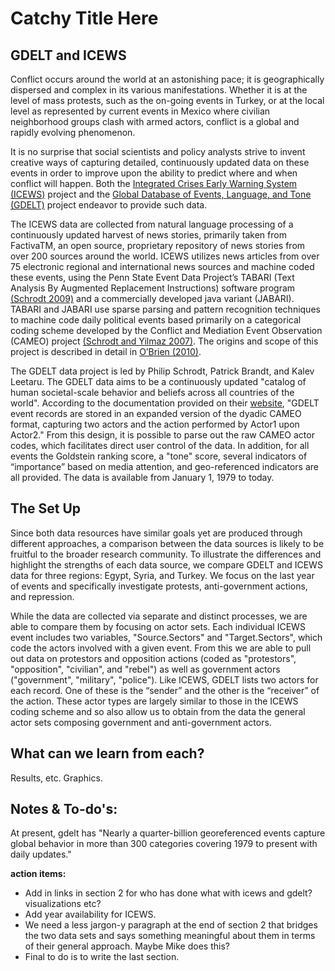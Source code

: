 # Catchy Title Here

## GDELT and ICEWS

Conflict occurs around the world at an astonishing pace; it is geographically dispersed and complex in its various manifestations. Whether it is at the level of mass protests, such as the on-going events in Turkey, or at the local level as represented by current events in Mexico where civilian neighborhood groups clash with armed actors, conflict is a global and rapidly evolving phenomenon. 

It is no surprise that social scientists and policy analysts strive to invent creative ways of capturing detailed, continuously updated data on these events in order to improve upon the ability to predict where and when conflict will happen. Both the [Integrated Crises Early Warning System (ICEWS)](http://www.mbr-pwrc.usgs.gov/jeh/ImperfectDetection/Refs/OBrien%20et%20al%20data%20paper.pdf) project and the [Global Database of Events, Language, and Tone (GDELT)](http://gdelt.utdallas.edu) project endeavor to provide such data.  

The ICEWS data are collected from natural language processing of a continuously updated harvest of news stories, primarily taken from FactivaTM, an open source, proprietary repository of news stories from over 200 sources around the world. ICEWS utilizes news articles from over 75 electronic regional and international news sources and machine coded these events, using the Penn State Event Data Project’s TABARI (Text Analysis By Augmented Replacement Instructions) software program [(Schrodt 2009)](http://qipsr.as.uky.edu/sites/default/files/Schrodt.EventData.Princeton2011.pdf) and a commercially developed java variant (JABARI). TABARI and JABARI use sparse parsing and pattern recognition techniques to machine code daily political events based primarily on a categorical coding scheme developed by the Conflict and Mediation Event Observation (CAMEO) project [(Schrodt and Yilmaz 2007)](http://eventdata.psu.edu/cameo.dir/CAMEO.CDB.09b5.pdf). The origins and scope of this project is described in detail in [O’Brien (2010)](http://www.mbr-pwrc.usgs.gov/jeh/ImperfectDetection/Refs/OBrien%20et%20al%20data%20paper.pdf).

The GDELT data project is led by Philip Schrodt, Patrick Brandt, and Kalev Leetaru. The GDELT data aims to be a continuously updated "catalog of human societal-scale behavior and beliefs across all countries of the world". According to the documentation provided on their [website](http://gdelt.utdallas.edu), "GDELT event records are stored in an expanded version of the dyadic CAMEO format, capturing two actors and the action performed by Actor1 upon Actor2." From this design, it is possible to parse out the raw CAMEO actor codes, which facilitates direct user control of the data. In addition, for all events the Goldstein ranking score, a "tone" score, several indicators of “importance” based on media attention, and geo-referenced indicators are all provided. The data is available from January 1, 1979 to today. 

## The Set Up

Since both data resources have similar goals yet are produced through different approaches, a comparison between the data sources is likely to be fruitful to the broader research community. To illustrate the differences and highlight the strengths of each data source, we compare GDELT and ICEWS data for three regions: Egypt, Syria, and Turkey. We focus on the last year of events and specifically investigate protests, anti-government actions, and repression. 

While the data are collected via separate and distinct processes, we are able to compare them by focusing on actor sets. Each individual ICEWS event includes two variables, "Source.Sectors" and "Target.Sectors", which code the actors involved with a given event. From this we are able to pull out data on protestors and opposition actions (coded as "protestors", "opposition", "civilian", and "rebel") as well as government actors ("government", "military", "police"). Like ICEWS, GDELT lists two actors for each record. One of these is the “sender” and the other is the “receiver” of the action. These actor types are largely similar to those in the ICEWS coding scheme and so also allow us to obtain from the data the general actor sets composing government and anti-government actors. 

## What can we learn from each?

Results, etc. Graphics. 


## Notes & To-do's:

At present, gdelt has "Nearly a quarter-billion georeferenced events capture global behavior in more than 300 categories covering 1979 to present with daily updates."

**action items:**

- Add in links in section 2 for who has done what with icews and gdelt? visualizations etc? 
- Add year availability for ICEWS. 
- We need a less jargon-y paragraph at the end of section 2 that bridges the two data sets and says something meaningful about them in terms of their general approach. Maybe Mike does this? 
- Final to do is to write the last section.



